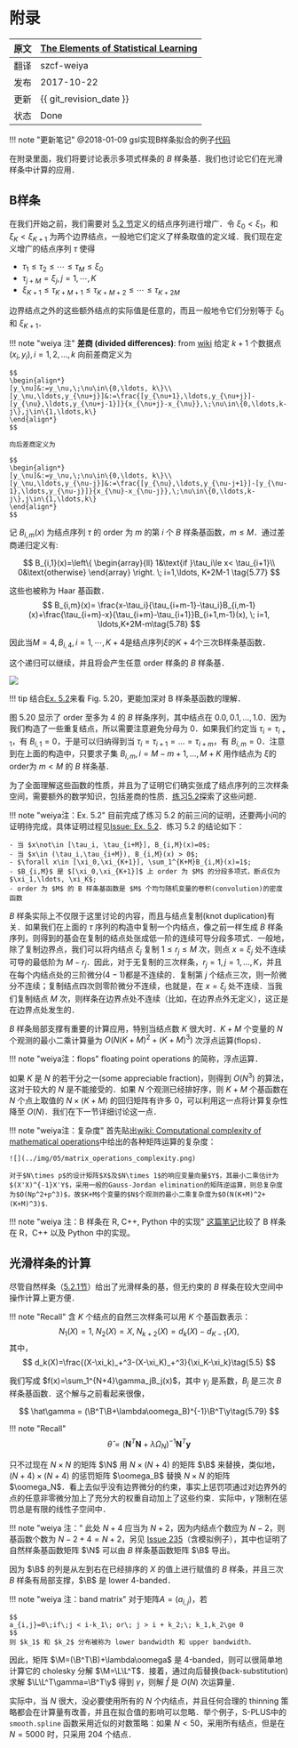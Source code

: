 # 附录

| 原文   | [The Elements of Statistical Learning](https://web.stanford.edu/~hastie/ElemStatLearn/printings/ESLII_print12.pdf) |
| ---- | ---------------------------------------- |
| 翻译   | szcf-weiya                               |
| 发布 | 2017-10-22 |
| 更新 |{{ git_revision_date }}|
| 状态 | Done |

!!! note "更新笔记"
    @2018-01-09 gsl实现B样条拟合的例子[代码](https://github.com/szcf-weiya/ESL-CN/blob/master/docs/notes/BS/ex_bs.cpp)

在附录里面，我们将要讨论表示多项式样条的 $B$ 样条基．我们也讨论它们在光滑样条中计算的应用．

## B样条

在我们开始之前，我们需要对 [5.2 节](5.2-Piecewise-Polynomials-and-Splines/index.html)定义的结点序列进行增广．令 $\xi_0<\xi_1$，和 $\xi_K<\xi_{K+1}$ 为两个边界结点，一般地它们定义了样条取值的定义域．我们现在定义增广的结点序列 $\tau$ 使得

- $\tau_1\le \tau_2\le \cdots\le \tau_M\le \xi_0$
- $\tau_{j+M}=\xi_j,j=1,\cdots,K$
- $\xi_{K+1}\le \tau_{K+M+1}\le \tau_{K+M+2}\le \cdots\le \tau_{K+2M}$

边界结点之外的这些额外结点的实际值是任意的，而且一般地令它们分别等于 $\xi_0$ 和 $\xi_{K+1}$．

!!! note "weiya 注"
    **差商 (divided differences)**: from [wiki](https://en.wikipedia.org/wiki/Divided_differences)
    给定 $k+1$ 个数据点 $(x_i,y_i),i=1,2,\ldots,k$
    向前差商定义为

    $$
    \begin{align*}
    [y_\nu]&:=y_\nu,\;\nu\in\{0,\ldots, k\}\\
    [y_\nu,\ldots,y_{\nu+j}]&:=\frac{[y_{\nu+1},\ldots,y_{\nu+j}]-[y_{\nu},\ldots,y_{\nu+j-1}]}{x_{\nu+j}-x_{\nu}},\;\nu\in\{0,\ldots,k-j\},j\in\{1,\ldots,k\}
    \end{align*}
    $$

    向后差商定义为

    $$
    \begin{align*}
    [y_\nu]&:=y_\nu,\;\nu\in\{0,\ldots, k\}\\
    [y_\nu,\ldots,y_{\nu-j}]&:=\frac{[y_{\nu},\ldots,y_{\nu-j+1}]-[y_{\nu-1},\ldots,y_{\nu-j}]}{x_{\nu}-x_{\nu-j}},\;\nu\in\{0,\ldots,k-j\},j\in\{1,\ldots,k\}
    \end{align*}
    $$

记 $B_{i,m}(x)$ 为结点序列 $\tau$ 的 order 为 $m$ 的第 $i$ 个 $B$ 样条基函数，$m\le M$．通过差商递归定义有:

$$
B_{i,1}(x)=\left\{
  \begin{array}{ll}
  1&\text{if }\tau_i\le x< \tau_{i+1}\\
  0&\text{otherwise}
  \end{array}
  \right.
  \;
  i=1,\ldots, K+2M-1
  \tag{5.77}
$$

这些也被称为 Haar 基函数．
$$
B_{i,m}(x)= \frac{x-\tau_i}{\tau_{i+m-1}-\tau_i}B_{i,m-1}(x)+\frac{\tau_{i+m}-x}{\tau_{i+m}-\tau_{i+1}}B_{i+1,m-1}(x), \; i=1, \ldots,K+2M-m\tag{5.78}
$$

因此当$M=4,B_{i,4},i=1,\cdots,K+4$是结点序列$\xi$的$K+4$个三次B样条基函数．

<!-- !!! note "weiya 注：Alternative Definition"
    在 [GSL: GNU Scientific Library](https://www.gnu.org/software/gsl/doc/html/index.html) 中的帮助文档中，$B$ 样条定义稍微有点区别：给定结点向量
    $$
    t=\{t_0,t_1,\ldots,t_{n+k-1}\}\,,
    $$
    order 为 $k$ 的 $n$ 个基函数定义为
    $$
    \begin{align*}
    B_{i,1}(x) &= \begin{cases}
    1 & t_i\le x < t_{i+1}\\
    0 & \text{else}
    \end{cases}\\
    B_{i,k}(x) &= \frac{x-t_i}{t_{i+k-1}-t_i}B_{i+1,k-1}(x)+\frac{t_{i+k}-x}{t_{i+k}-t_{i+1}}B_{i+1,k-1}(x)
    \end{align*}
    $$
    for $i=0,\ldots,n-1$，在这种定义下，order 为 $k$ 的 $B$ 样条基函数个数为 $n = nbreak-k$，其中 $nbreak$ 是内结点个数，而 $nbreak=n+2$ 为所有结点个数，则样条基函数个数也可以表示为 $nbreak+k-2$，这也是 `gsl` 中
    ```c
    gsl_bspline_workspace* gsl_bspline_alloc (const size_t k , const size_t nbreak )
    ```
    函数中参数的形式。 -->

这个递归可以继续，并且将会产生任意 order 样条的 $B$ 样条基．

![](../img/05/fig5.20.png)

!!! tip
    结合[Ex. 5.2](https://github.com/szcf-weiya/ESL-CN/issues/66#issue-296103785)来看 Fig. 5.20，更能加深对 B 样条基函数的理解．

图 5.20 显示了 order 至多为 4 的 $B$ 样条序列，其中结点在 $0.0,0.1,\ldots, 1.0$．因为我们构造了一些重复结点，所以需要注意避免分母为 0．如果我们约定当 $\tau_i=\tau_{i+1}$，有 $B_{i,1}=0$，于是可以归纳得到当 $\tau_i=\tau_{i+1}=\ldots=\tau_{i+m}$，有 $B_{i,m}=0$．注意到在上面的构造中，只要求子集 $B_{i,m},i=M-m+1,\ldots, M+K$ 用作结点为 $\xi$的order为 $m < M$ 的 $B$ 样条基．

<!-- !!! note "weiya 注："
    注意到 $B_{i,m},i=M-m+1,\ldots, M+K$ 中基函数个数刚好是 $K+m$，这与上文 Note 中提到的 GSL 中 $n+k$ 一致。 -->

为了全面理解这些函数的性质，并且为了证明它们确实张成了结点序列的三次样条空间，需要额外的数学知识，包括差商的性质．[练习5.2](https://github.com/szcf-weiya/ESL-CN/issues/66)探索了这些问题．

!!! note "weiya注：Ex. 5.2"
    目前完成了练习 5.2 的前三问的证明，还要两小问的证明待完成，具体证明过程见[Issue: Ex. 5.2](https://github.com/szcf-weiya/ESL-CN/issues/66)．练习 5.2 的结论如下：

    - 当 $x\not\in [\tau_i, \tau_{i+M}], B_{i,M}(x)=0$;
    - 当 $x\in (\tau_i,\tau_{i+M}), B_{i,M}(x) > 0$;
    - $\forall x\in [\xi_0,\xi_{K+1}], \sum_1^{K+M}B_{i,M}(x)=1$;
    - $B_{i,M}$ 是 $[\xi_0,\xi_{K+1}]$ 上 order 为 $M$ 的分段多项式，断点仅为 $\xi_1,\ldots, \xi_K$;
    - order 为 $M$ 的 B 样条基函数是 $M$ 个均匀随机变量的卷积(convolution)的密度函数

$B$ 样条实际上不仅限于这里讨论的内容，而且与结点复制(knot duplication)有关．如果我们在上面的 $\tau$ 序列的构造中复制一个内结点，像之前一样生成 $B$ 样条序列，则得到的基会在复制的结点处张成低一阶的连续可导分段多项式．一般地，除了复制边界点，我们可以将内结点 $\xi_j$ 复制 $1\le r_j\le M$ 次，则点 $x=\xi_j$ 处不连续可导的最低阶为 $M-r_j$．因此，对于无复制的三次样条，$r_j=1,j=1,\ldots,K$，并且在每个内结点处的三阶微分($4-1$)都是不连续的．复制第 $j$ 个结点三次，则一阶微分不连续；复制结点四次则零阶微分不连续，也就是，在 $x=\xi_j$ 处不连续．当我们复制结点 $M$ 次，则样条在边界点处不连续（比如，在边界点外无定义），这正是在边界点处发生的．

$B$ 样条局部支撑有重要的计算应用，特别当结点数 $K$ 很大时．$K+M$ 个变量的 $N$ 个观测的最小二乘计算量为 $O(N(K+M)^2+(K+M)^3)$ 次浮点运算(flops)．

!!! note "weiya注：flops"
    floating point operations 的简称，浮点运算．

如果 $K$ 是 $N$ 的若干分之一(some appreciable fraction)，则得到 $O(N^3)$ 的算法，这对于较大的 $N$ 是不能接受的．如果 $N$ 个观测已经排好序，则 $K+M$ 个基函数在 $N$ 个点上取值的 $N\times (K+M)$ 的回归矩阵有许多 0，可以利用这一点将计算复杂性降至 $O(N)$．我们在下一节详细讨论这一点．

!!! note "weiya注：复杂度"
    首先贴出[wiki: Computational complexity of mathematical operations](https://en.wikipedia.org/wiki/Computational_complexity_of_mathematical_operations)中给出的各种矩阵运算的复杂度：

    ![](../img/05/matrix_operations_complexity.png)

    对于$N\times p$的设计矩阵$X$及$N\times 1$的响应变量向量$Y$，其最小二乘估计为$(X'X)^{-1}X'Y$，采用一般的Gauss-Jordan elimination的矩阵逆运算，则总复杂度为$O(Np^2+p^3)$，故$K+M$个变量的$N$个观测的最小二乘复杂度为$O(N(K+M)^2+(K+M)^3)$．

!!! note "weiya 注：B 样条在 R, C++, Python 中的实现"
    [这篇笔记](../notes/BS/bs.md)比较了 B 样条在 R，C++ 以及 Python 中的实现。


## 光滑样条的计算

尽管自然样条（[5.2.1节](5.2-Piecewise-Polynomials-and-Splines/index.html)）给出了光滑样条的基，但无约束的 $B$ 样条在较大空间中操作计算上更方便．

!!! note "Recall"
    含 $K$ 个结点的自然三次样条可以用 $K$ 个基函数表示：
    $$
    N_1(X)=1,\;N_2(X)=X,\; N_{k+2}(X)=d_k(X)-d_{K-1}(X),\tag{5.4}
    $$
    其中，
    $$
    d_k(X)=\frac{(X-\xi_k)_+^3-(X-\xi_K)_+^3}{\xi_K-\xi_k}\tag{5.5}
    $$


我们写成 $f(x)=\sum_1^{N+4}\gamma_jB_j(x)$，其中 $\gamma_j$ 是系数，$B_j$ 是三次 $B$ 样条基函数．这个解与之前看起来很像，

$$
\hat\gamma = (\B^T\B+\lambda\oomega_B)^{-1}\B^T\y\tag{5.79}
$$

!!! note "Recall"
    $$
    \hat\theta = (\mathbf N^T\mathbf N+\lambda\Omega_N)^{-1}\mathbf N^T\mathbf y\tag{5.12}
    $$

只不过现在 $N\times N$ 的矩阵 $\N$ 用 $N\times(N+4)$ 的矩阵 $\B$ 来替换，类似地，$(N+4)\times (N+4)$ 的惩罚矩阵 $\oomega_B$ 替换 $N\times N$ 的矩阵 $\oomega_N$．看上去似乎没有边界微分的约束，事实上惩罚项通过对边界外的点的任意非零微分加上了充分大的权重自动加上了这些约束．实际中，$\hat\gamma$ 限制在惩罚总是有限的线性子空间中．

!!! note "weiya 注："
    此处 $N+4$ 应当为 $N+2$，因为内结点个数应为 $N-2$，则基函数个数为 $N-2 + 4 = N+2$，另见 [Issue 235](https://github.com/szcf-weiya/ESL-CN/issues/235)（含模拟例子），其中也证明了自然样条基函数矩阵 $\N$ 可以由 $B$ 样条基函数矩阵 $\B$ 导出。

因为 $\B$ 的列是从左到右在已经排序的 $X$ 的值上进行赋值的 $B$ 样条，并且三次 $B$ 样条有局部支撑，$\B$ 是 lower 4-banded．

!!! note "weiya 注：band matrix"
    对于矩阵$A=(a_{i,j})$，若

    $$
    a_{i,j}=0\;if\;j < i-k_1\; or\; j > i + k_2;\; k_1,k_2\ge 0
    $$
    则 $k_1$ 和 $k_2$ 分布被称为 lower bandwidth 和 upper bandwidth．

因此，矩阵 $\M=(\B^T\B)+\lambda\oomega$ 是 4-banded，则可以很简单地计算它的 cholesky 分解 $\M=\L\L^T$．接着，通过向后替换(back-substitution)求解 $\L\L^T\gamma=\B^T\y$ 得到 $\gamma$，则解 $\hat f$ 是 $O(N)$ 次运算量．

实际中，当 $N$ 很大，没必要使用所有的 $N$ 个内结点，并且任何合理的 thinning 策略都会在计算量有改善，并且在拟合值的影响可以忽略．举个例子，S-PLUS中的 `smooth.spline` 函数采用近似的对数策略：如果 $N < 50$，采用所有结点，但是在 $N=5000$ 时，只采用 204 个结点．
